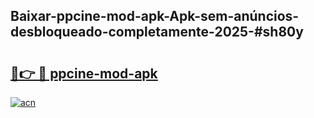## Baixar-ppcine-mod-apk-Apk-sem-anúncios-desbloqueado-completamente-2025-#sh80y

# <h2><a href="https://ainizakaria.my?title=ppcine-mod-apk&ref=20M">🔗👉 🔴 ppcine-mod-apk</a></h2>

[![acn](https://github.com/user-attachments/assets/0f9c940e-d8b0-45ae-aac7-cd30a18b3e1c)](https://ainizakaria.my?title=ppcine-mod-apk&ref=20M)

